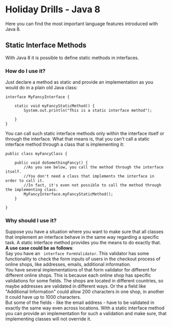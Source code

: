 # Holiday Drills - Java 8
Here you can find the most important language features introduced with Java 8.

## Static Interface Methods
With Java 8 it is possible to define static methods in interfaces.
### How do I use it?
Just declare a method as static and provide an implementation as you would do in a plain old Java class:
```
interface MyFancyInterface {

    static void myFancyStaticMethod() {
        System.out.println("This is a static interface method");

    }
}
```
You can call such static interface methods only within the interface itself or through the interface. 
What that means is, that you can't call a static interface method through a class that is implementing
it:
```
public class myFancyClass {
  
    public void doSomethingFancy() {
        //As you see below, you call the method through the interface itself. 
        //You don't need a class that implements the interface in order to call it.
        //In fact, it's even not possible to call the method through the implementing class.
        MyFancyInterface.myFancyStaticMethod();
    }

}
```
  
### Why should I use it?
Suppose you have a situation where you want to make sure that all classes that implement an interface 
behave in the same way regarding a specific task. A static interface method provides you the means to do exactly that.  
**A use case could be as follows**:  
Say you have an ` interface FormValidator`. This validator has some functionality to check the form inputs of
users in the checkout process of online shops, like addresses, emails, additional information.  
You have several implementations of that form validator for different
for different online shops. This is because each online shop has specific validations for some fields. 
The shops are located in different countries, so maybe addresses are validated in different ways. Or the a field 
like "Additional Information" could allow 200 characters in one shop, in another it could have up to 1000 characters.  
But some of the fields - like the email address - have to be validated in exactly the same way even across locations. 
With a static interface method you can provide an implementation for such a validation and make sure, that implementing
classes will not override it.
  